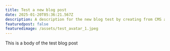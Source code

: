 ```yaml
---
title: Test a new blog post
date: 2025-01-20T05:36:21.567Z
description: A description for the new blog test by creating from CMS admin page
featuredpost: false
featuredimage: /assets/test_avatar_1.jpeg
---
```

T﻿his is a body of the test blog post